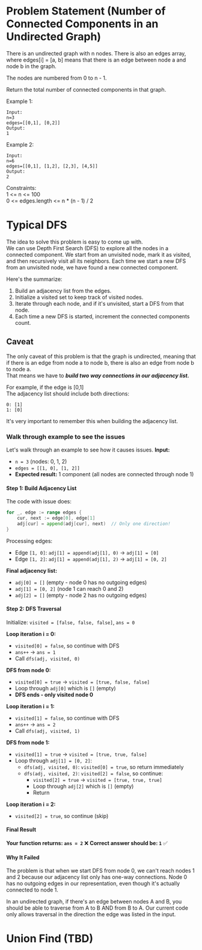 # Problem Statement (Number of Connected Components in an Undirected Graph)
There is an undirected graph with n nodes. There is also an edges array, where edges[i] = [a, b] means that there is an edge between node a and node b in the graph.<br>

The nodes are numbered from 0 to n - 1.<br>

Return the total number of connected components in that graph.<br>

Example 1:<br>
```
Input:
n=3
edges=[[0,1], [0,2]]
Output:
1
```


Example 2:<br>
```
Input:
n=6
edges=[[0,1], [1,2], [2,3], [4,5]]
Output:
2
```

Constraints:<br>
1 <= n <= 100<br>
0 <= edges.length <= n * (n - 1) / 2<br>

# Typical DFS
The idea to solve this problem is easy to come up with.<br>
We can use Depth First Search (DFS) to explore all the nodes in a connected component. We start from an unvisited node, mark it as visited, and then recursively visit all its neighbors. Each time we start a new DFS from an unvisited node, we have found a new connected component.<br>

Here's the summarize:<br>
1. Build an adjacency list from the edges.
2. Initialize a visited set to keep track of visited nodes.
3. Iterate through each node, and if it's unvisited, start a DFS from that node.
4. Each time a new DFS is started, increment the connected components count.

## Caveat
The only caveat of this problem is that the graph is undirected, meaning that if there is an edge from node a to node b, there is also an edge from node b to node a.<br>
That means we have to ***build two way connections in our adjacency list.***

For example, if the edge is [0,1]<br>
The adjacency list should include both directions:<br>
```
0: [1]
1: [0]
```
It's very important to remember this when building the adjacency list.

### Walk through example to see the issues
Let's walk through an example to see how it causes issues.
**Input:**
- `n = 3` (nodes: 0, 1, 2)
- `edges = [[1, 0], [1, 2]]`
- **Expected result:** 1 component (all nodes are connected through node 1)

#### Step 1: Build Adjacency List

The code with issue does:
```go
for _, edge := range edges {
    cur, next := edge[0], edge[1]
    adj[cur] = append(adj[cur], next)  // Only one direction!
}
```

Processing edges:
- Edge `[1, 0]`: `adj[1] = append(adj[1], 0)` → `adj[1] = [0]`
- Edge `[1, 2]`: `adj[1] = append(adj[1], 2)` → `adj[1] = [0, 2]`

**Final adjacency list:**
- `adj[0] = []` (empty - node 0 has no outgoing edges)
- `adj[1] = [0, 2]` (node 1 can reach 0 and 2)  
- `adj[2] = []` (empty - node 2 has no outgoing edges)

#### Step 2: DFS Traversal

Initialize: `visited = [false, false, false]`, `ans = 0`

**Loop iteration i = 0:**
- `visited[0] = false`, so continue with DFS
- `ans++` → `ans = 1`
- Call `dfs(adj, visited, 0)`

**DFS from node 0:**
- `visited[0] = true` → `visited = [true, false, false]`
- Loop through `adj[0]` which is `[]` (empty)
- **DFS ends - only visited node 0**

**Loop iteration i = 1:**  
- `visited[1] = false`, so continue with DFS
- `ans++` → `ans = 2`
- Call `dfs(adj, visited, 1)`

**DFS from node 1:**
- `visited[1] = true` → `visited = [true, true, false]`
- Loop through `adj[1] = [0, 2]`:
  - `dfs(adj, visited, 0)`: `visited[0] = true`, so return immediately
  - `dfs(adj, visited, 2)`: `visited[2] = false`, so continue:
    - `visited[2] = true` → `visited = [true, true, true]`
    - Loop through `adj[2]` which is `[]` (empty)
    - Return

**Loop iteration i = 2:**
- `visited[2] = true`, so continue (skip)

#### Final Result
**Your function returns: `ans = 2`** ❌
**Correct answer should be: `1`** ✅

#### Why It Failed
The problem is that when we start DFS from node 0, we can't reach nodes 1 and 2 because our adjacency list only has one-way connections. Node 0 has no outgoing edges in our representation, even though it's actually connected to node 1.

In an undirected graph, if there's an edge between nodes A and B, you should be able to traverse from A to B AND from B to A. Our current code only allows traversal in the direction the edge was listed in the input.

# Union Find (TBD)